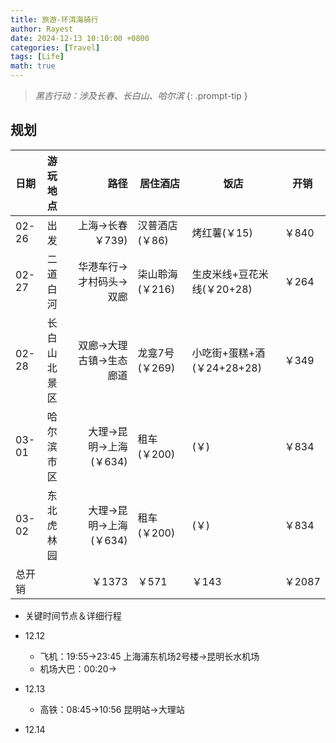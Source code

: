 ```yaml
---
title: 旅游-环洱海骑行
author: Rayest
date: 2024-12-13 10:10:00 +0800
categories: [Travel]
tags: [Life]
math: true
---
```


> *黑吉行动：涉及长春、长白山、哈尔滨*
{: .prompt-tip }


## 规划

| 日期 | 游玩地点| 路径 | 居住酒店 | 饭店 | 开销
|:-----------------------------|:-----------------|--------:|--| -- | -- |
|02-26|出发|上海->长春￥739)|汉普酒店(￥86)|烤红薯(￥15)|￥840
|02-27|二道白河|华港车行->才村码头->双廊|柒山聆海(￥216)|生皮米线+豆花米线(￥20+28)|￥264
|02-28|长白山北景区|双廊->大理古镇->生态廊道|龙龛7号(￥269)|小吃街+蛋糕+酒(￥24+28+28)|￥349
|03-01|哈尔滨市区|大理->昆明->上海(￥634)|租车(￥200)|(￥)|￥834
|03-02|东北虎林园|大理->昆明->上海(￥634)|租车(￥200)|(￥)|￥834
|总开销||￥1373|￥571|￥143|￥2087

- 关键时间节点＆详细行程

- 12.12
  - 飞机：19:55->23:45 上海浦东机场2号楼->昆明长水机场
  - 机场大巴：00:20->

- 12.13
  - 高铁：08:45->10:56 昆明站->大理站

- 12.14